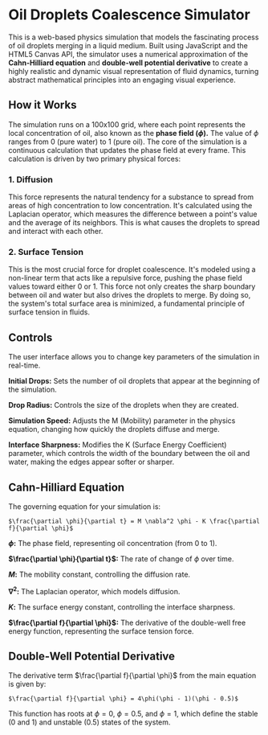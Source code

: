 # Oil Droplets Coalescence Simulator
This is a web-based physics simulation that models the fascinating process of oil droplets merging in a liquid medium. Built using JavaScript and the HTML5 Canvas API, the simulator uses a numerical approximation of the **Cahn-Hilliard equation** and **double-well potential derivative** to create a highly realistic and dynamic visual representation of fluid dynamics, turning abstract mathematical principles into an engaging visual experience.

## How it Works
The simulation runs on a 100x100 grid, where each point represents the local concentration of oil, also known as the **phase field ($ϕ$).** The value of $ϕ$ ranges from 0 (pure water) to 1 (pure oil).
The core of the simulation is a continuous calculation that updates the phase field at every frame. This calculation is driven by two primary physical forces:

### 1. Diffusion
This force represents the natural tendency for a substance to spread from areas of high concentration to low concentration. It's calculated using the Laplacian operator, which measures the difference between a point's value and the average of its neighbors. This is what causes the droplets to spread and interact with each other.

### 2. Surface Tension
This is the most crucial force for droplet coalescence. It's modeled using a non-linear term that acts like a repulsive force, pushing the phase field values toward either 0 or 1. This force not only creates the sharp boundary between oil and water but also drives the droplets to merge. By doing so, the system's total surface area is minimized, a fundamental principle of surface tension in fluids.

## Controls
The user interface allows you to change key parameters of the simulation in real-time.

**Initial Drops:** Sets the number of oil droplets that appear at the beginning of the simulation.

**Drop Radius:** Controls the size of the droplets when they are created.

**Simulation Speed:** Adjusts the M (Mobility) parameter in the physics equation, changing how quickly the droplets diffuse and merge.

**Interface Sharpness:** Modifies the K (Surface Energy Coefficient) parameter, which controls the width of the boundary between the oil and water, making the edges appear softer or sharper.


## Cahn-Hilliard Equation
The governing equation for your simulation is:

``` $\frac{\partial \phi}{\partial t} = M \nabla^2 \phi - K \frac{\partial f}{\partial \phi}$ ```

**$\phi$:** The phase field, representing oil concentration (from 0 to 1).

**$\frac{\partial \phi}{\partial t}$:** The rate of change of $\phi$ over time.

**$M$:** The mobility constant, controlling the diffusion rate.

**$\nabla^2$:** The Laplacian operator, which models diffusion.

**$K$:** The surface energy constant, controlling the interface sharpness.

**$\frac{\partial f}{\partial \phi}$:** The derivative of the double-well free energy function, representing the surface tension force.


## Double-Well Potential Derivative
The derivative term $\frac{\partial f}{\partial \phi}$ from the main equation is given by:

``` $\frac{\partial f}{\partial \phi} = 4\phi(\phi - 1)(\phi - 0.5)$ ```

This function has roots at $\phi = 0$, $\phi = 0.5$, and $\phi = 1$, which define the stable (0 and 1) and unstable (0.5) states of the system.

